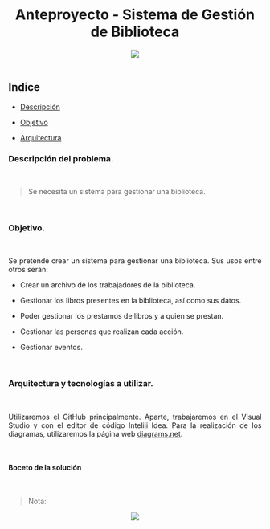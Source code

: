 <div align="justify">

<div align="center">

# Anteproyecto - Sistema de Gestión de Biblioteca

</div>

<div align="center">
  <img src="https://ethic.es/wp-content/uploads/2023/10/biblioteca.png" />
</div>

</br>

## Indice

- [Descripción](#descrip)

- [Objetivo](#obj)

- [Arquitectura](#arqui)

### Descripción del problema. <a name="descrip"></a>

</br>

>Se necesita un sistema para gestionar una biblioteca.

</br>

### Objetivo. <a name="obj"></a>

</br>

Se pretende crear un sistema para gestionar una biblioteca. Sus usos entre otros serán: 

- Crear un archivo de los trabajadores de la biblioteca.

- Gestionar los libros presentes en la biblioteca, así como sus datos.

- Poder gestionar los prestamos de libros y a quien se prestan.

- Gestionar las personas que realizan cada acción.

- Gestionar eventos.

</br>

### Arquitectura y tecnologías a utilizar. <a name="arqui"></a>

</br>

Utilizaremos el GitHub principalmente. Aparte, trabajaremos en el Visual Studio y con el editor de código Inteliji Idea.
Para la realización de los diagramas, utilizaremos la página web [diagrams.net](https://app.diagrams.net/).

</br>

#### Boceto de la solución

</br>

>Nota:

<div align="center">
<img src="../img/imagen-boceto.png" />
</div>

</br>

</div>
